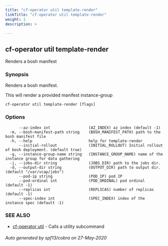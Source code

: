 ```yaml
---
title: "cf-operator util template-render"
linkTitle: "cf-operator util template-render"
weight: 1
description: >
     
---
```

## cf-operator util template-render

Renders a bosh manifest

### Synopsis

Renders a bosh manifest.

This will render a provided manifest instance-group


```
cf-operator util template-render [flags]
```

### Options

```
      --az-index int                 (AZ_INDEX) az index (default -1)
  -m, --bosh-manifest-path string    (BOSH_MANIFEST_PATH) path to the bosh manifest file
  -h, --help                         help for template-render
      --initial-rollout              (INITIAL_ROLLOUT) Initial rollout of bosh deployment. (default true)
  -g, --instance-group-name string   (INSTANCE_GROUP_NAME) name of the instance group for data gathering
  -j, --jobs-dir string              (JOBS_DIR) path to the jobs dir.
  -d, --output-dir string            (OUTPUT_DIR) path to output dir. (default "/var/vcap/jobs")
      --pod-ip string                (POD_IP) pod IP
      --pod-ordinal int              (POD_ORDINAL) pod ordinal (default -1)
      --replicas int                 (REPLICAS) number of replicas (default -1)
      --spec-index int               (SPEC_INDEX) index of the instance spec (default -1)
```

### SEE ALSO

* [cf-operator util](cf-operator_util.md)	 - Calls a utility subcommand

###### Auto generated by spf13/cobra on 27-May-2020
